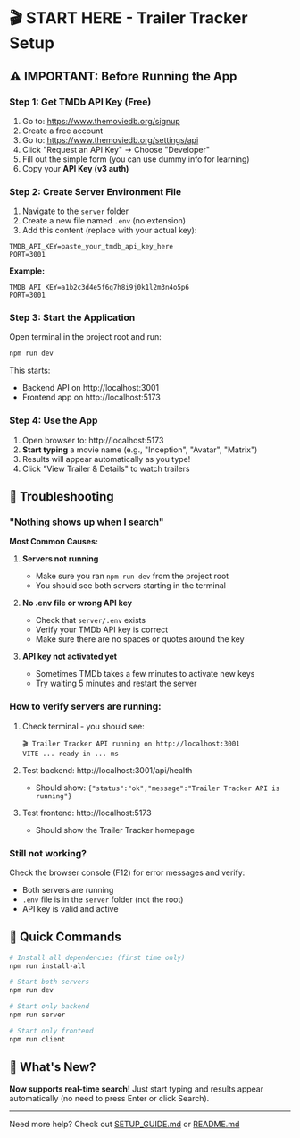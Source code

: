 # 🎬 START HERE - Trailer Tracker Setup

## ⚠️ IMPORTANT: Before Running the App

### Step 1: Get TMDb API Key (Free)
1. Go to: https://www.themoviedb.org/signup
2. Create a free account
3. Go to: https://www.themoviedb.org/settings/api
4. Click "Request an API Key" → Choose "Developer"
5. Fill out the simple form (you can use dummy info for learning)
6. Copy your **API Key (v3 auth)**

### Step 2: Create Server Environment File
1. Navigate to the `server` folder
2. Create a new file named `.env` (no extension)
3. Add this content (replace with your actual key):

```
TMDB_API_KEY=paste_your_tmdb_api_key_here
PORT=3001
```

**Example:**
```
TMDB_API_KEY=a1b2c3d4e5f6g7h8i9j0k1l2m3n4o5p6
PORT=3001
```

### Step 3: Start the Application
Open terminal in the project root and run:

```bash
npm run dev
```

This starts:
- Backend API on http://localhost:3001
- Frontend app on http://localhost:5173

### Step 4: Use the App
1. Open browser to: http://localhost:5173
2. **Start typing** a movie name (e.g., "Inception", "Avatar", "Matrix")
3. Results will appear automatically as you type!
4. Click "View Trailer & Details" to watch trailers

## 🐛 Troubleshooting

### "Nothing shows up when I search"

**Most Common Causes:**

1. **Servers not running**
   - Make sure you ran `npm run dev` from the project root
   - You should see both servers starting in the terminal

2. **No .env file or wrong API key**
   - Check that `server/.env` exists
   - Verify your TMDb API key is correct
   - Make sure there are no spaces or quotes around the key

3. **API key not activated yet**
   - Sometimes TMDb takes a few minutes to activate new keys
   - Try waiting 5 minutes and restart the server

### How to verify servers are running:

1. Check terminal - you should see:
   ```
   🎬 Trailer Tracker API running on http://localhost:3001
   VITE ... ready in ... ms
   ```

2. Test backend: http://localhost:3001/api/health
   - Should show: `{"status":"ok","message":"Trailer Tracker API is running"}`

3. Test frontend: http://localhost:5173
   - Should show the Trailer Tracker homepage

### Still not working?

Check the browser console (F12) for error messages and verify:
- Both servers are running
- `.env` file is in the `server` folder (not the root)
- API key is valid and active

## 📝 Quick Commands

```bash
# Install all dependencies (first time only)
npm run install-all

# Start both servers
npm run dev

# Start only backend
npm run server

# Start only frontend
npm run client
```

## 🎉 What's New?

**Now supports real-time search!** Just start typing and results appear automatically (no need to press Enter or click Search).

---

Need more help? Check out [SETUP_GUIDE.md](SETUP_GUIDE.md) or [README.md](README.md)
